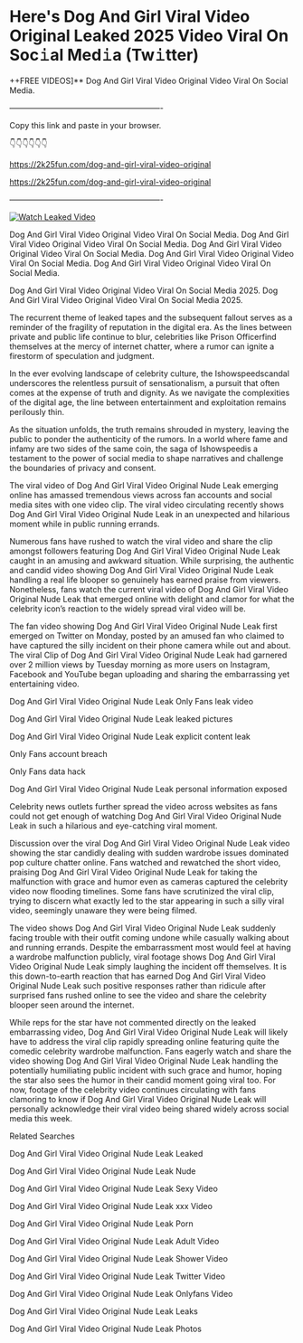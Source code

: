 # Here's Dog And Girl Viral Video Original Leaked 2025 Video Viral On Soc𝚒al Med𝚒a (Tw𝚒tter)

++FREE VIDEOS]** Dog And Girl Viral Video Original Video Viral On Social Media.

———————————————————-

Copy this link and paste in your browser.

👇👇👇👇👇👇

https://2k25fun.com/dog-and-girl-viral-video-original

https://2k25fun.com/dog-and-girl-viral-video-original

———————————————————-

[![Watch Leaked Video](https://miro.medium.com/v2/resize:fit:828/format:webp/1*cilzJN44JGOrTw9NJCrNHA.gif "Watch Leaked Video")](https://2k25fun.com/dog-and-girl-viral-video-original)

Dog And Girl Viral Video Original Video Viral On Social Media. Dog And Girl Viral Video Original Video Viral On Social Media. Dog And Girl Viral Video Original Video Viral On Social Media. Dog And Girl Viral Video Original Video Viral On Social Media. Dog And Girl Viral Video Original Video Viral On Social Media.

Dog And Girl Viral Video Original Video Viral On Social Media 2025. Dog And Girl Viral Video Original Video Viral On Social Media 2025.

The recurrent theme of leaked tapes and the subsequent fallout serves as a reminder of the fragility of reputation in the digital era. As the lines between private and public life continue to blur, celebrities like Prison Officerfind themselves at the mercy of internet chatter, where a rumor can ignite a firestorm of speculation and judgment.

In the ever evolving landscape of celebrity culture, the Ishowspeedscandal underscores the relentless pursuit of sensationalism, a pursuit that often comes at the expense of truth and dignity. As we navigate the complexities of the digital age, the line between entertainment and exploitation remains perilously thin.

As the situation unfolds, the truth remains shrouded in mystery, leaving the public to ponder the authenticity of the rumors. In a world where fame and infamy are two sides of the same coin, the saga of Ishowspeedis a testament to the power of social media to shape narratives and challenge the boundaries of privacy and consent.

The viral video of Dog And Girl Viral Video Original Nude Leak emerging online has amassed tremendous views across fan accounts and social media sites with one video clip. The viral video circulating recently shows Dog And Girl Viral Video Original Nude Leak in an unexpected and hilarious moment while in public running errands.

Numerous fans have rushed to watch the viral video and share the clip amongst followers featuring Dog And Girl Viral Video Original Nude Leak caught in an amusing and awkward situation. While surprising, the authentic and candid video showing Dog And Girl Viral Video Original Nude Leak handling a real life blooper so genuinely has earned praise from viewers. Nonetheless, fans watch the current viral video of Dog And Girl Viral Video Original Nude Leak that emerged online with delight and clamor for what the celebrity icon’s reaction to the widely spread viral video will be.

The fan video showing Dog And Girl Viral Video Original Nude Leak first emerged on Twitter on Monday, posted by an amused fan who claimed to have captured the silly incident on their phone camera while out and about. The viral Clip of Dog And Girl Viral Video Original Nude Leak had garnered over 2 million views by Tuesday morning as more users on Instagram, Facebook and YouTube began uploading and sharing the embarrassing yet entertaining video.

Dog And Girl Viral Video Original Nude Leak Only Fans leak video

Dog And Girl Viral Video Original Nude Leak leaked pictures

Dog And Girl Viral Video Original Nude Leak explicit content leak

Only Fans account breach

Only Fans data hack

Dog And Girl Viral Video Original Nude Leak personal information exposed

Celebrity news outlets further spread the video across websites as fans could not get enough of watching Dog And Girl Viral Video Original Nude Leak in such a hilarious and eye-catching viral moment.

Discussion over the viral Dog And Girl Viral Video Original Nude Leak video showing the star candidly dealing with sudden wardrobe issues dominated pop culture chatter online. Fans watched and rewatched the short video, praising Dog And Girl Viral Video Original Nude Leak for taking the malfunction with grace and humor even as cameras captured the celebrity video now flooding timelines. Some fans have scrutinized the viral clip, trying to discern what exactly led to the star appearing in such a silly viral video, seemingly unaware they were being filmed.

The video shows Dog And Girl Viral Video Original Nude Leak suddenly facing trouble with their outfit coming undone while casually walking about and running errands. Despite the embarrassment most would feel at having a wardrobe malfunction publicly, viral footage shows Dog And Girl Viral Video Original Nude Leak simply laughing the incident off themselves. It is this down-to-earth reaction that has earned Dog And Girl Viral Video Original Nude Leak such positive responses rather than ridicule after surprised fans rushed online to see the video and share the celebrity blooper seen around the internet.

While reps for the star have not commented directly on the leaked embarrassing video, Dog And Girl Viral Video Original Nude Leak will likely have to address the viral clip rapidly spreading online featuring quite the comedic celebrity wardrobe malfunction. Fans eagerly watch and share the video showing Dog And Girl Viral Video Original Nude Leak handling the potentially humiliating public incident with such grace and humor, hoping the star also sees the humor in their candid moment going viral too. For now, footage of the celebrity video continues circulating with fans clamoring to know if Dog And Girl Viral Video Original Nude Leak will personally acknowledge their viral video being shared widely across social media this week.

Related Searches

Dog And Girl Viral Video Original Nude Leak Leaked

Dog And Girl Viral Video Original Nude Leak Nude

Dog And Girl Viral Video Original Nude Leak Sexy Video

Dog And Girl Viral Video Original Nude Leak xxx Video

Dog And Girl Viral Video Original Nude Leak Porn

Dog And Girl Viral Video Original Nude Leak Adult Video

Dog And Girl Viral Video Original Nude Leak Shower Video

Dog And Girl Viral Video Original Nude Leak Twitter Video

Dog And Girl Viral Video Original Nude Leak Onlyfans Video

Dog And Girl Viral Video Original Nude Leak Leaks

Dog And Girl Viral Video Original Nude Leak Photos